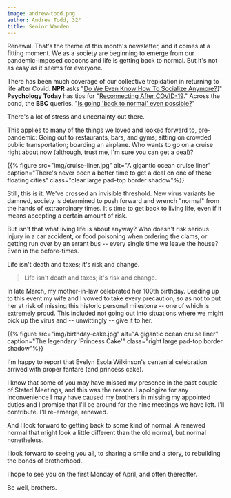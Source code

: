 ```yaml
---
image: andrew-todd.png
author: Andrew Todd, 32°
title: Senior Warden
---
```


Renewal. That's the theme of this month's newsletter, and it comes at a fitting moment. We as a society are beginning to emerge from our pandemic-imposed cocoons and life is getting back to normal. But it's not as easy as it seems for everyone.

There has been much coverage of our collective trepidation in returning to life after Covid. **NPR** asks "[Do We Even Know How To Socialize Anymore?][1]]" **Psychology Today** has tips for "[Reconnecting After COVID-19][2]." Across the pond, the **BBC** queries, "[Is going 'back to normal' even possible?][3]"

There's a lot of stress and uncertainty out there.

This applies to many of the things we loved and looked forward to, pre-pandemic: Going out to restaurants, bars, and gyms; sitting on crowded public transportation; boarding an airplane. Who wants to go on a cruise right about now (although, trust me, I'm sure you can get a deal)?

{{% figure src="img/cruise-liner.jpg" alt="A gigantic ocean cruise liner" caption="There's never been a better time to get a deal on one of these floating cities" class="clear large pad-top border shadow"%}}

Still, this is it. We've crossed an invisible threshold. New virus variants be damned, society is determined to push forward and wrench "normal" from the hands of extraordinary times. It's time to get back to living life, even if it means accepting a certain amount of risk.

But isn't that what living life is about anyway? Who doesn't risk serious injury in a car accident, or food poisoning when ordering the clams, or getting run over by an errant bus -- every single time we leave the house? Even in the before-times.

Life isn't death and taxes; it's risk and change.

> Life isn't death and taxes; it's risk and change.

In late March, my mother-in-law celebrated her 100th birthday. Leading up to this event my wife and I vowed to take every precaution, so as not to put her at risk of missing this historic personal milestone -- one of which is extremely proud. This included not going out into situations where we might pick up the virus and -- unwittingly -- give it to her.

{{% figure src="img/birthday-cake.jpg" alt="A gigantic ocean cruise liner" caption="The legendary 'Princess Cake'" class="right large pad-top border shadow"%}}

I'm happy to report that Evelyn Esola Wilkinson's centenial celebration arrived with proper fanfare (and princess cake).

I know that some of you may have missed my presence in the past couple of Stated Meetings, and this was the reason. I apologize for any inconvenience I may have caused my brothers in missing my appointed duties and I promise that I'll be around for the nine meetings we have left. I'll contribute. I'll re-emerge, renewed.

And I look forward to getting back to some kind of normal. A renewed normal that might look a little different than the old normal, but normal nonetheless.

I look forward to seeing you all, to sharing a smile and a story, to rebuilding the bonds of brotherhood.

I hope to see you on the first Monday of April, and often thereafter.

Be well, brothers.


[1]: https://www.npr.org/2021/04/04/983855924/do-we-even-know-how-to-socialize-anymore
[2]: https://www.psychologytoday.com/us/blog/mind-matters-menninger/202010/reconnecting-after-covid-19
[3]: https://www.bbc.com/worklife/article/20210707-is-going-back-to-normal-even-possible
